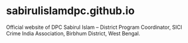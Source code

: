 # sabirulislamdpc.github.io
Official website of DPC Sabirul Islam – District Program Coordinator, SICI Crime India Association, Birbhum District, West Bengal.
